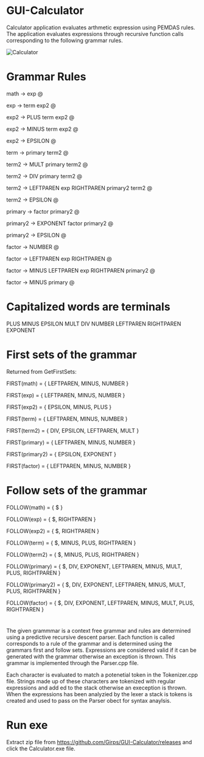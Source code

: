 # GUI-Calculator
Calculator application evaluates arthmetic expression using PEMDAS rules. 
The application evaluates expressions through recursive function calls corresponding
to the following grammar rules. 

![Calculator](https://github.com/Girps/GUI-Calculator/assets/105522853/12761202-6414-4f2c-a4a5-0796d19c64af)


# Grammar Rules 

math -> exp @ 

exp -> term exp2 @ 

exp2 -> PLUS term exp2 @

exp2 -> MINUS term exp2 @

exp2 -> EPSILON @

term -> primary term2 @

term2 -> MULT primary term2 @

term2 -> DIV primary  term2 @

term2 -> LEFTPAREN exp RIGHTPAREN primary2 term2 @

term2 -> EPSILON @ 

primary -> factor primary2 @

primary2 -> EXPONENT factor primary2 @

primary2 -> EPSILON @  

factor -> NUMBER @

factor -> LEFTPAREN exp RIGHTPAREN @

factor -> MINUS LEFTPAREN exp RIGHTPAREN primary2 @

factor -> MINUS primary @ 

# Capitalized words are terminals
PLUS
MINUS
EPSILON
MULT
DIV
NUMBER
LEFTPAREN
RIGHTPAREN
EXPONENT


# First sets of the grammar
Returned from GetFirstSets:

FIRST(math) = { LEFTPAREN, MINUS, NUMBER  }

FIRST(exp) = { LEFTPAREN, MINUS, NUMBER  }

FIRST(exp2) = { EPSILON, MINUS, PLUS  }

FIRST(term) = { LEFTPAREN, MINUS, NUMBER  }

FIRST(term2) = { DIV, EPSILON, LEFTPAREN, MULT  }

FIRST(primary) = { LEFTPAREN, MINUS, NUMBER  }

FIRST(primary2) = { EPSILON, EXPONENT  }

FIRST(factor) = { LEFTPAREN, MINUS, NUMBER  }


# Follow sets of the grammar
FOLLOW(math) = { $ }

FOLLOW(exp) = { $, RIGHTPAREN }

FOLLOW(exp2) = { $, RIGHTPAREN }

FOLLOW(term) = { $, MINUS, PLUS, RIGHTPAREN }

FOLLOW(term2) = { $, MINUS, PLUS, RIGHTPAREN }

FOLLOW(primary) = { $, DIV, EXPONENT, LEFTPAREN, MINUS, MULT, PLUS, RIGHTPAREN }

FOLLOW(primary2) = { $, DIV, EXPONENT, LEFTPAREN, MINUS, MULT, PLUS, RIGHTPAREN }

FOLLOW(factor) = { $, DIV, EXPONENT, LEFTPAREN, MINUS, MULT, PLUS, RIGHTPAREN }

#

The given grammmar is a context free grammar and rules are determined using a
predictive recursive descent parser. Each function is called corresponds to a rule
of the grammar and is determined using the grammars first and follow sets.
Expressions are considered valid if it can be generated with the grammar 
otherwise an exception is thrown. This grammar is implemented through the Parser.cpp
file.

Each character is evaluated to match a potenetial token in the Tokenizer.cpp file. 
Strings made up of these characters are tokenized with regular expressions and add
ed to the stack otherwise an exeception is thrown. When the expressions has been 
analyzied by the lexer a stack is tokens is created and used to pass on the Parser
obect for syntax anaylsis. 

# Run exe 

Extract zip file from https://github.com/Girps/GUI-Calculator/releases and click the Calculator.exe file. 
